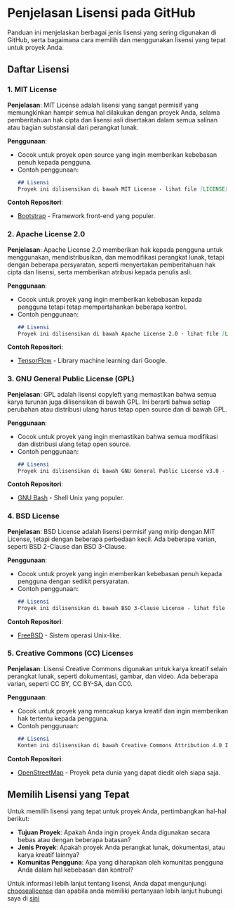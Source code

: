 # Penjelasan Lisensi pada GitHub

Panduan ini menjelaskan berbagai jenis lisensi yang sering digunakan di GitHub, serta bagaimana cara memilih dan menggunakan lisensi yang tepat untuk proyek Anda.

## Daftar Lisensi

### 1. MIT License

**Penjelasan**: MIT License adalah lisensi yang sangat permisif yang memungkinkan hampir semua hal dilakukan dengan proyek Anda, selama pemberitahuan hak cipta dan lisensi asli disertakan dalam semua salinan atau bagian substansial dari perangkat lunak.

**Penggunaan**:
- Cocok untuk proyek open source yang ingin memberikan kebebasan penuh kepada pengguna.
- Contoh penggunaan:
  ```markdown
  ## Lisensi
  Proyek ini dilisensikan di bawah MIT License - lihat file [LICENSE](LICENSE) untuk detail lebih lanjut.
  ```

**Contoh Repositori**:
- [Bootstrap](https://github.com/twbs/bootstrap) - Framework front-end yang populer.

### 2. Apache License 2.0

**Penjelasan**: Apache License 2.0 memberikan hak kepada pengguna untuk menggunakan, mendistribusikan, dan memodifikasi perangkat lunak, tetapi dengan beberapa persyaratan, seperti menyertakan pemberitahuan hak cipta dan lisensi, serta memberikan atribusi kepada penulis asli.

**Penggunaan**:
- Cocok untuk proyek yang ingin memberikan kebebasan kepada pengguna tetapi tetap mempertahankan beberapa kontrol.
- Contoh penggunaan:
  ```markdown
  ## Lisensi
  Proyek ini dilisensikan di bawah Apache License 2.0 - lihat file [LICENSE](LICENSE) untuk detail lebih lanjut.
  ```

**Contoh Repositori**:
- [TensorFlow](https://github.com/tensorflow/tensorflow) - Library machine learning dari Google.

### 3. GNU General Public License (GPL)

**Penjelasan**: GPL adalah lisensi copyleft yang memastikan bahwa semua karya turunan juga dilisensikan di bawah GPL. Ini berarti bahwa setiap perubahan atau distribusi ulang harus tetap open source dan di bawah GPL.

**Penggunaan**:
- Cocok untuk proyek yang ingin memastikan bahwa semua modifikasi dan distribusi ulang tetap open source.
- Contoh penggunaan:
  ```markdown
  ## Lisensi
  Proyek ini dilisensikan di bawah GNU General Public License v3.0 - lihat file [LICENSE](LICENSE) untuk detail lebih lanjut.
  ```

**Contoh Repositori**:
- [GNU Bash](https://github.com/bminor/bash) - Shell Unix yang populer.

### 4. BSD License

**Penjelasan**: BSD License adalah lisensi permisif yang mirip dengan MIT License, tetapi dengan beberapa perbedaan kecil. Ada beberapa varian, seperti BSD 2-Clause dan BSD 3-Clause.

**Penggunaan**:
- Cocok untuk proyek yang ingin memberikan kebebasan penuh kepada pengguna dengan sedikit persyaratan.
- Contoh penggunaan:
  ```markdown
  ## Lisensi
  Proyek ini dilisensikan di bawah BSD 3-Clause License - lihat file [LICENSE](LICENSE) untuk detail lebih lanjut.
  ```

**Contoh Repositori**:
- [FreeBSD](https://github.com/freebsd/freebsd) - Sistem operasi Unix-like.

### 5. Creative Commons (CC) Licenses

**Penjelasan**: Lisensi Creative Commons digunakan untuk karya kreatif selain perangkat lunak, seperti dokumentasi, gambar, dan video. Ada beberapa varian, seperti CC BY, CC BY-SA, dan CC0.

**Penggunaan**:
- Cocok untuk proyek yang mencakup karya kreatif dan ingin memberikan hak tertentu kepada pengguna.
- Contoh penggunaan:
  ```markdown
  ## Lisensi
  Konten ini dilisensikan di bawah Creative Commons Attribution 4.0 International License - lihat file [LICENSE](LICENSE) untuk detail lebih lanjut.
  ```

**Contoh Repositori**:
- [OpenStreetMap](https://github.com/openstreetmap/openstreetmap-website) - Proyek peta dunia yang dapat diedit oleh siapa saja.

## Memilih Lisensi yang Tepat

Untuk memilih lisensi yang tepat untuk proyek Anda, pertimbangkan hal-hal berikut:
- **Tujuan Proyek**: Apakah Anda ingin proyek Anda digunakan secara bebas atau dengan beberapa batasan?
- **Jenis Proyek**: Apakah proyek Anda perangkat lunak, dokumentasi, atau karya kreatif lainnya?
- **Komunitas Pengguna**: Apa yang diharapkan oleh komunitas pengguna Anda dalam hal kebebasan dan kontrol?

Untuk informasi lebih lanjut tentang lisensi, Anda dapat mengunjungi [choosealicense](https://choosealicense.com) dan apabila anda memiliki pertanyaan lebih lanjut hubungi saya di [sini](https://github.com/lamberthrumpaidus)
